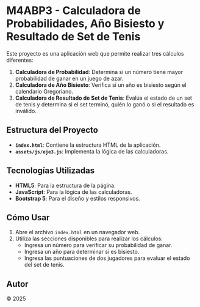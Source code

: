 # M4ABP3 - Calculadora de Probabilidades, Año Bisiesto y Resultado de Set de Tenis

Este proyecto es una aplicación web que permite realizar tres cálculos diferentes:

1. **Calculadora de Probabilidad**: Determina si un número tiene mayor probabilidad de ganar en un juego de azar.
2. **Calculadora de Año Bisiesto**: Verifica si un año es bisiesto según el calendario Gregoriano.
3. **Calculadora de Resultado de Set de Tenis**: Evalúa el estado de un set de tenis y determina si el set terminó, quién lo ganó o si el resultado es inválido.

## Estructura del Proyecto

- **`index.html`**: Contiene la estructura HTML de la aplicación.
- **`assets/js/eje3.js`**: Implementa la lógica de las calculadoras.

## Tecnologías Utilizadas

- **HTML5**: Para la estructura de la página.
- **JavaScript**: Para la lógica de las calculadoras.
- **Bootstrap 5**: Para el diseño y estilos responsivos.

## Cómo Usar

1. Abre el archivo `index.html` en un navegador web.
2. Utiliza las secciones disponibles para realizar los cálculos:
   - Ingresa un número para verificar su probabilidad de ganar.
   - Ingresa un año para determinar si es bisiesto.
   - Ingresa las puntuaciones de dos jugadores para evaluar el estado del set de tenis.

## Autor

© 2025
